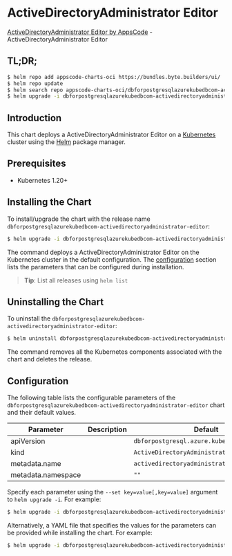 # ActiveDirectoryAdministrator Editor

[ActiveDirectoryAdministrator Editor by AppsCode](https://appscode.com) - ActiveDirectoryAdministrator Editor

## TL;DR;

```bash
$ helm repo add appscode-charts-oci https://bundles.byte.builders/ui/
$ helm repo update
$ helm search repo appscode-charts-oci/dbforpostgresqlazurekubedbcom-activedirectoryadministrator-editor --version=v0.9.0
$ helm upgrade -i dbforpostgresqlazurekubedbcom-activedirectoryadministrator-editor appscode-charts-oci/dbforpostgresqlazurekubedbcom-activedirectoryadministrator-editor -n default --create-namespace --version=v0.9.0
```

## Introduction

This chart deploys a ActiveDirectoryAdministrator Editor on a [Kubernetes](http://kubernetes.io) cluster using the [Helm](https://helm.sh) package manager.

## Prerequisites

- Kubernetes 1.20+

## Installing the Chart

To install/upgrade the chart with the release name `dbforpostgresqlazurekubedbcom-activedirectoryadministrator-editor`:

```bash
$ helm upgrade -i dbforpostgresqlazurekubedbcom-activedirectoryadministrator-editor appscode-charts-oci/dbforpostgresqlazurekubedbcom-activedirectoryadministrator-editor -n default --create-namespace --version=v0.9.0
```

The command deploys a ActiveDirectoryAdministrator Editor on the Kubernetes cluster in the default configuration. The [configuration](#configuration) section lists the parameters that can be configured during installation.

> **Tip**: List all releases using `helm list`

## Uninstalling the Chart

To uninstall the `dbforpostgresqlazurekubedbcom-activedirectoryadministrator-editor`:

```bash
$ helm uninstall dbforpostgresqlazurekubedbcom-activedirectoryadministrator-editor -n default
```

The command removes all the Kubernetes components associated with the chart and deletes the release.

## Configuration

The following table lists the configurable parameters of the `dbforpostgresqlazurekubedbcom-activedirectoryadministrator-editor` chart and their default values.

|     Parameter      | Description |                        Default                         |
|--------------------|-------------|--------------------------------------------------------|
| apiVersion         |             | <code>dbforpostgresql.azure.kubedb.com/v1alpha1</code> |
| kind               |             | <code>ActiveDirectoryAdministrator</code>              |
| metadata.name      |             | <code>activedirectoryadministrator</code>              |
| metadata.namespace |             | <code>""</code>                                        |


Specify each parameter using the `--set key=value[,key=value]` argument to `helm upgrade -i`. For example:

```bash
$ helm upgrade -i dbforpostgresqlazurekubedbcom-activedirectoryadministrator-editor appscode-charts-oci/dbforpostgresqlazurekubedbcom-activedirectoryadministrator-editor -n default --create-namespace --version=v0.9.0 --set apiVersion=dbforpostgresql.azure.kubedb.com/v1alpha1
```

Alternatively, a YAML file that specifies the values for the parameters can be provided while
installing the chart. For example:

```bash
$ helm upgrade -i dbforpostgresqlazurekubedbcom-activedirectoryadministrator-editor appscode-charts-oci/dbforpostgresqlazurekubedbcom-activedirectoryadministrator-editor -n default --create-namespace --version=v0.9.0 --values values.yaml
```
